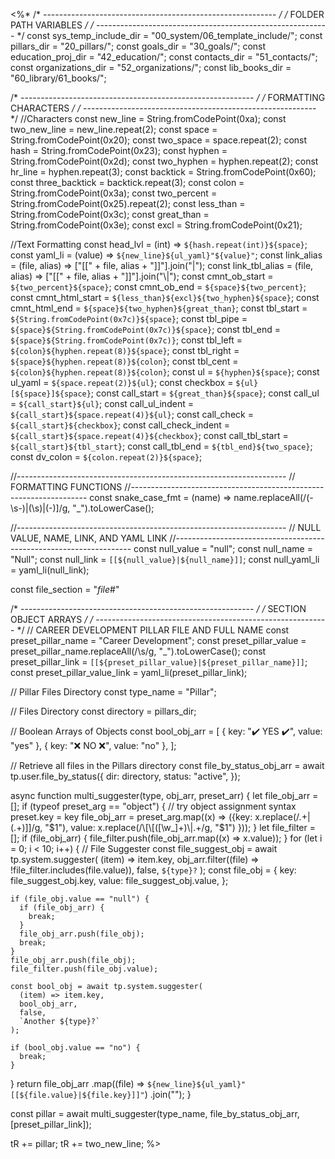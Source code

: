 <%*
/* ---------------------------------------------------------- */
/*                    FOLDER PATH VARIABLES                   */
/* ---------------------------------------------------------- */
const sys_temp_include_dir = "00_system/06_template_include/";
const pillars_dir = "20_pillars/";
const goals_dir = "30_goals/";
const education_proj_dir = "42_education/";
const contacts_dir = "51_contacts/";
const organizations_dir = "52_organizations/";
const lib_books_dir = "60_library/61_books/";

/* ---------------------------------------------------------- */
/*                    FORMATTING CHARACTERS                   */
/* ---------------------------------------------------------- */
//Characters
const new_line = String.fromCodePoint(0xa);
const two_new_line = new_line.repeat(2);
const space = String.fromCodePoint(0x20);
const two_space = space.repeat(2);
const hash = String.fromCodePoint(0x23);
const hyphen = String.fromCodePoint(0x2d);
const two_hyphen = hyphen.repeat(2);
const hr_line = hyphen.repeat(3);
const backtick = String.fromCodePoint(0x60);
const three_backtick = backtick.repeat(3);
const colon = String.fromCodePoint(0x3a);
const two_percent = String.fromCodePoint(0x25).repeat(2);
const less_than = String.fromCodePoint(0x3c);
const great_than = String.fromCodePoint(0x3e);
const excl = String.fromCodePoint(0x21);

//Text Formatting
const head_lvl = (int) => `${hash.repeat(int)}${space}`;
const yaml_li = (value) => `${new_line}${ul_yaml}"${value}"`;
const link_alias = (file, alias) => ["[[" + file, alias + "]]"].join("|");
const link_tbl_alias = (file, alias) => ["[[" + file, alias + "]]"].join("\\|");
const cmnt_ob_start = `${two_percent}${space}`;
const cmnt_ob_end = `${space}${two_percent}`;
const cmnt_html_start = `${less_than}${excl}${two_hyphen}${space}`;
const cmnt_html_end = `${space}${two_hyphen}${great_than}`;
const tbl_start = `${String.fromCodePoint(0x7c)}${space}`;
const tbl_pipe = `${space}${String.fromCodePoint(0x7c)}${space}`;
const tbl_end = `${space}${String.fromCodePoint(0x7c)}`;
const tbl_left = `${colon}${hyphen.repeat(8)}${space}`;
const tbl_right = `${space}${hyphen.repeat(8)}${colon}`;
const tbl_cent = `${colon}${hyphen.repeat(8)}${colon}`;
const ul = `${hyphen}${space}`;
const ul_yaml = `${space.repeat(2)}${ul}`;
const checkbox = `${ul}[${space}]${space}`;
const call_start = `${great_than}${space}`;
const call_ul = `${call_start}${ul}`;
const call_ul_indent = `${call_start}${space.repeat(4)}${ul}`;
const call_check = `${call_start}${checkbox}`;
const call_check_indent = `${call_start}${space.repeat(4)}${checkbox}`;
const call_tbl_start = `${call_start}${tbl_start}`;
const call_tbl_end = `${tbl_end}${two_space}`;
const dv_colon = `${colon.repeat(2)}${space}`;

//-------------------------------------------------------------------
// FORMATTING FUNCTIONS
//-------------------------------------------------------------------
const snake_case_fmt = (name) =>
  name.replaceAll(/(\-\s\-)|(\s)|(\-)]/g, "_").toLowerCase();

//-------------------------------------------------------------------
// NULL VALUE, NAME, LINK, AND YAML LINK
//-------------------------------------------------------------------
const null_value = "null";
const null_name = "Null";
const null_link = `[[${null_value}|${null_name}]]`;
const null_yaml_li = yaml_li(null_link);

const file_section = "_file_#"

/* ---------------------------------------------------------- */
/*                    SECTION OBJECT ARRAYS                   */
/* ---------------------------------------------------------- */
// CAREER DEVELOPMENT PILLAR FILE AND FULL NAME
const preset_pillar_name = "Career Development";
const preset_pillar_value = preset_pillar_name.replaceAll(/\s/g, "_").toLowerCase();
const preset_pillar_link = `[[${preset_pillar_value}|${preset_pillar_name}]]`;
const preset_pillar_value_link = yaml_li(preset_pillar_link);

// Pillar Files Directory
const type_name = "Pillar";

// Files Directory
const directory = pillars_dir;

// Boolean Arrays of Objects
const bool_obj_arr = [
  { key: "✔️ YES ✔️", value: "yes" },
  { key: "❌ NO ❌", value: "no" },
];

// Retrieve all files in the Pillars directory
const file_by_status_obj_arr = await tp.user.file_by_status({
  dir: directory,
  status: "active",
});

async function multi_suggester(type, obj_arr, preset_arr) {
  let file_obj_arr = [];
  if (typeof preset_arg == "object") {
    // try object assignment syntax preset.key = key
    file_obj_arr = preset_arg.map((x) => ({key: x.replace(/.+\|(.+)\]\]/g, "$1"), value: x.replace(/\[\[([\w_]+)\|.+/g, "$1") }));
  }
  let file_filter = [];
  if (file_obj_arr) {
    file_filter.push(file_obj_arr.map((x) => x.value));
  }
  for (let i = 0; i < 10; i++) {
    // File Suggester
    const file_suggest_obj = await tp.system.suggester(
      (item) => item.key,
      obj_arr.filter((file) => !file_filter.includes(file.value)),
      false,
      `${type}?`
    );
    const file_obj = {
      key: file_suggest_obj.key,
      value: file_suggest_obj.value,
    };

    if (file_obj.value == "null") {
      if (file_obj_arr) {
        break;
      }
      file_obj_arr.push(file_obj);
      break;
    }
    file_obj_arr.push(file_obj);
    file_filter.push(file_obj.value);

    const bool_obj = await tp.system.suggester(
      (item) => item.key,
      bool_obj_arr,
      false,
      `Another ${type}?`
    );

    if (bool_obj.value == "no") {
      break;
    }
  }
  return file_obj_arr
    .map((file) => `${new_line}${ul_yaml}"[[${file.value}|${file.key}]]"`)
    .join("");
}

const pillar = await multi_suggester(type_name, file_by_status_obj_arr, [preset_pillar_link]);

tR += pillar;
tR += two_new_line;
%>

